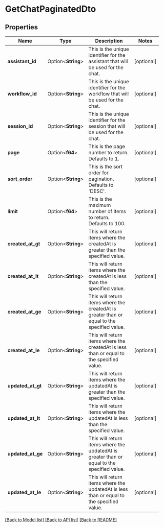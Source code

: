 # GetChatPaginatedDto

## Properties

Name | Type | Description | Notes
------------ | ------------- | ------------- | -------------
**assistant_id** | Option<**String**> | This is the unique identifier for the assistant that will be used for the chat. | [optional]
**workflow_id** | Option<**String**> | This is the unique identifier for the workflow that will be used for the chat. | [optional]
**session_id** | Option<**String**> | This is the unique identifier for the session that will be used for the chat. | [optional]
**page** | Option<**f64**> | This is the page number to return. Defaults to 1. | [optional]
**sort_order** | Option<**String**> | This is the sort order for pagination. Defaults to 'DESC'. | [optional]
**limit** | Option<**f64**> | This is the maximum number of items to return. Defaults to 100. | [optional]
**created_at_gt** | Option<**String**> | This will return items where the createdAt is greater than the specified value. | [optional]
**created_at_lt** | Option<**String**> | This will return items where the createdAt is less than the specified value. | [optional]
**created_at_ge** | Option<**String**> | This will return items where the createdAt is greater than or equal to the specified value. | [optional]
**created_at_le** | Option<**String**> | This will return items where the createdAt is less than or equal to the specified value. | [optional]
**updated_at_gt** | Option<**String**> | This will return items where the updatedAt is greater than the specified value. | [optional]
**updated_at_lt** | Option<**String**> | This will return items where the updatedAt is less than the specified value. | [optional]
**updated_at_ge** | Option<**String**> | This will return items where the updatedAt is greater than or equal to the specified value. | [optional]
**updated_at_le** | Option<**String**> | This will return items where the updatedAt is less than or equal to the specified value. | [optional]

[[Back to Model list]](../README.md#documentation-for-models) [[Back to API list]](../README.md#documentation-for-api-endpoints) [[Back to README]](../README.md)


